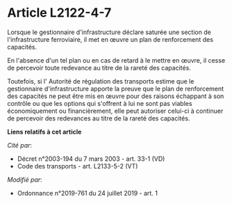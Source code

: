 # Article L2122-4-7

Lorsque le gestionnaire d'infrastructure déclare saturée une section de l'infrastructure ferroviaire, il met en œuvre un plan
de renforcement des capacités. 

En l'absence d'un tel plan ou en cas de retard à le mettre en œuvre, il cesse de percevoir toute redevance au titre de la
rareté des capacités. 

Toutefois, si l'       Autorité de régulation des transports estime que le gestionnaire d'infrastructure apporte la preuve
que le plan de renforcement des capacités ne peut être mis en œuvre pour des raisons échappant à son contrôle ou que les
options qui s'offrent à lui ne sont pas viables économiquement ou financièrement, elle peut autoriser celui-ci à continuer de
percevoir des redevances au titre de la rareté des capacités.

**Liens relatifs à cet article**

_Cité par_:

  - Décret n°2003-194 du 7 mars 2003 - art. 33-1 (VD)
  - Code des transports - art. L2133-5-2 (VT)

_Modifié par_:

  - Ordonnance n°2019-761 du 24 juillet 2019 - art. 1
